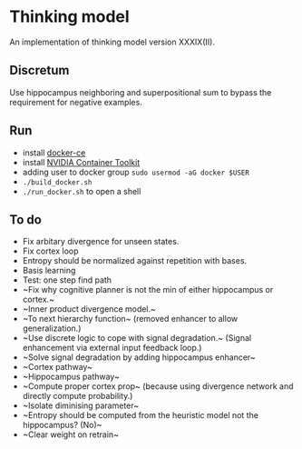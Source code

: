# Thinking model
An implementation of thinking model version XXXIX(II).

## Discretum

Use hippocampus neighboring and superpositional sum to bypass the requirement for negative examples.


## Run
* install [docker-ce](https://www.linode.com/docs/guides/installing-and-using-docker-on-ubuntu-and-debian/) 
* install [NVIDIA Container Toolkit](https://docs.nvidia.com/datacenter/cloud-native/container-toolkit/install-guide.html#getting-started)
* adding user to docker group `sudo usermod -aG docker $USER`
* `./build_docker.sh`
* `./run_docker.sh` to open a shell

## To do
* Fix arbitary divergence for unseen states.
* Fix cortex loop
* Entropy should be normalized against repetition with bases.
* Basis learning
* Test: one step find path
* ~Fix why cognitive planner is not the min of either hippocampus or cortex.~
* ~Inner product divergence model.~
* ~To next hierarchy function~ (removed enhancer to allow generalization.)
* ~Use discrete logic to cope with signal degradation.~ (Signal enhancement via external input feedback loop.)
* ~Solve signal degradation by adding hippocampus enhancer~
* ~Cortex pathway~
* ~Hippocampus pathway~
* ~Compute proper cortex prop~ (because using divergence network and directly compute probability.)
* ~Isolate diminising parameter~
* ~Entropy should be computed from the heuristic model not the hippocampus? (No)~
* ~Clear weight on retrain~

